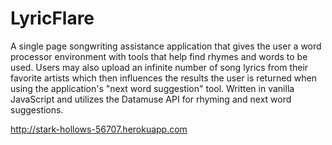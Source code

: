 # LyricFlare

A single page songwriting assistance application that gives the user a word processor environment with tools that help find rhymes and words to be used. Users may also upload an infinite number of song lyrics from their favorite artists which then influences the results the user is returned when using the application's "next word suggestion" tool. Written in vanilla JavaScript and utilizes the Datamuse API for rhyming and next word suggestions. 

http://stark-hollows-56707.herokuapp.com
